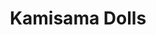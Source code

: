 --- 
title: "Kamisama Dolls"
publishdate: "2019-5-16T16:48:46+02:00"
src: "https://365manga.net/manga/kamisama-dolls"
image: "https://data.365manga.net/images/thumbnails/19319-kamisama-dolls.jpg"
description: "From Fate: Kyouhei, after moving away to Tokyo from his old town to get away from the events that happened, is on a goukon with his friends, including his old neighbor, Shiba. After drinking for a whole night, he and Shiba discover a dead, bloody, body in the elevator. He is told by his younger sister, Utao with her Kamisama Doll, that Aki, an old friend, and his Doll, are…"
---